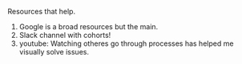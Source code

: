 Resources that help.
1. Google is a broad resources but the main.
2. Slack channel with cohorts!
3. youtube: Watching otheres go through processes has helped me visually solve issues.

